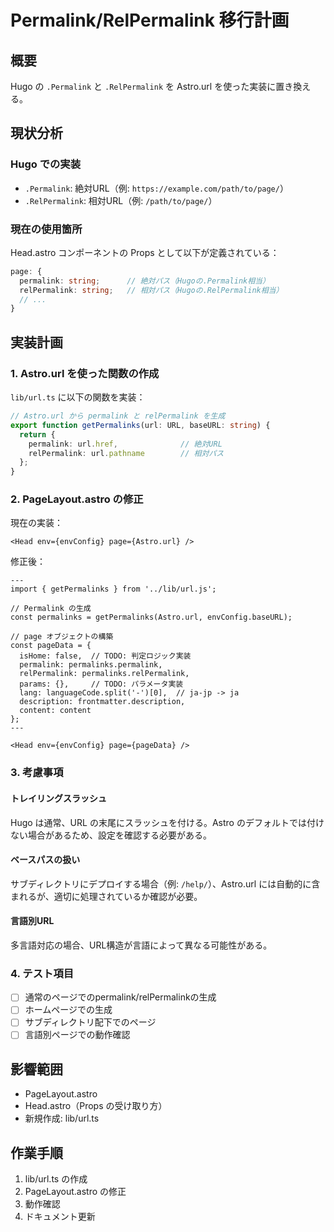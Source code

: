 # Permalink/RelPermalink 移行計画

## 概要
Hugo の `.Permalink` と `.RelPermalink` を Astro.url を使った実装に置き換える。

## 現状分析

### Hugo での実装
- `.Permalink`: 絶対URL（例: `https://example.com/path/to/page/`）
- `.RelPermalink`: 相対URL（例: `/path/to/page/`）

### 現在の使用箇所
Head.astro コンポーネントの Props として以下が定義されている：
```typescript
page: {
  permalink: string;      // 絶対パス（Hugoの.Permalink相当）
  relPermalink: string;   // 相対パス（Hugoの.RelPermalink相当）
  // ...
}
```

## 実装計画

### 1. Astro.url を使った関数の作成
`lib/url.ts` に以下の関数を実装：

```typescript
// Astro.url から permalink と relPermalink を生成
export function getPermalinks(url: URL, baseURL: string) {
  return {
    permalink: url.href,              // 絶対URL
    relPermalink: url.pathname        // 相対パス
  };
}
```

### 2. PageLayout.astro の修正
現在の実装：
```astro
<Head env={envConfig} page={Astro.url} />
```

修正後：
```astro
---
import { getPermalinks } from '../lib/url.js';

// Permalink の生成
const permalinks = getPermalinks(Astro.url, envConfig.baseURL);

// page オブジェクトの構築
const pageData = {
  isHome: false,  // TODO: 判定ロジック実装
  permalink: permalinks.permalink,
  relPermalink: permalinks.relPermalink,
  params: {},     // TODO: パラメータ実装
  lang: languageCode.split('-')[0],  // ja-jp -> ja
  description: frontmatter.description,
  content: content
};
---

<Head env={envConfig} page={pageData} />
```

### 3. 考慮事項

#### トレイリングスラッシュ
Hugo は通常、URL の末尾にスラッシュを付ける。Astro のデフォルトでは付けない場合があるため、設定を確認する必要がある。

#### ベースパスの扱い
サブディレクトリにデプロイする場合（例: `/help/`）、Astro.url には自動的に含まれるが、適切に処理されているか確認が必要。

#### 言語別URL
多言語対応の場合、URL構造が言語によって異なる可能性がある。

### 4. テスト項目
- [ ] 通常のページでのpermalink/relPermalinkの生成
- [ ] ホームページでの生成
- [ ] サブディレクトリ配下でのページ
- [ ] 言語別ページでの動作確認

## 影響範囲
- PageLayout.astro
- Head.astro（Props の受け取り方）
- 新規作成: lib/url.ts

## 作業手順
1. lib/url.ts の作成
2. PageLayout.astro の修正
3. 動作確認
4. ドキュメント更新